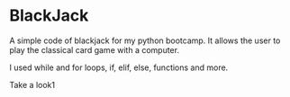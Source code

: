 # BlackJack

A simple code of blackjack for my python bootcamp. It allows the user to play the classical card game with a computer.

I used while and for loops, if, elif, else, functions and more.

Take a look1
